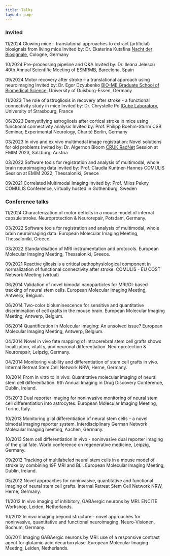 ```yaml
---
title: Talks
layout: page
---
```


### Invited

11/2024	Glowing mice – translational approaches to extract (artificial) biosignals from living mice
Invited by: Dr. Ekaterina Kutafina
[Nacht der Biosignale](https://nacht-der-biosignale.de/teilnehmende-staedte/koeln), Cologne, Germany

10/2024	Pre-processing pipeline and Q&A
Invited by: Dr. Ileana Jelescu
40th Annual Scientific Meeting of ESMRMB, Barcelona, Spain

09/2024	Motor recovery after stroke – a translational approach using neuroimaging 
Invited by: Dr. Egor Dzyubenko
[BIO-ME Graduate School of Biomedical Science](https://www.uni-due.de/biome/), University of Duisburg-Essen, Germany

11/2023	The role of astrogliosis in recovery after stroke - a functional connectivity study in mice
Invited by: Dr. Chrystelle Po
[ICube Laboratory](https://icube.unistra.fr/en/), University of Strasbourg, France

06/2023	Demystifying astrogliosis after cortical stroke in mice using functional connectivity analysis
Invited by: Prof. Philipp Boehm-Sturm
CSB Seminar, Experimental Neurology, Charité Berlin, Germany

03/2023	In vivo and ex vivo multimodal image registration: Novel solutions for old problems 
Invited by: Dr. Algernon Bloom
[CRUK RadNet](https://www.gla.ac.uk/schools/cancersciences/radnet/) Session at EMIM 2023, Salzburg, Austria
	
03/2022	Software tools for registration and analysis of multimodal, whole brain neuroimaging data
Invited by: Prof. Claudia Kuntner-Hannes
COMULIS Session at EMIM 2022, Thessaloniki, Greece

09/2021	Correlated Multimodal Imaging 
Invited by: Prof. Milos Pekny
COMULIS Conference, virtually hosted in Gothenburg, Sweden

### Conference talks
11/2024 Characterization of motor deficits in a mouse model of internal capsule stroke. 
Neuroprotection & Neurorepair, Potsdam, Germany.

03/2022 Software tools for registration and analysis of multimodal, whole brain neuroimaging data. 
European Molecular Imaging Meeting, Thessaloniki, Greece.

03/2022 Standardisation of MRI instrumentation and protocols. European Molecular Imaging Meeting, Thessaloniki, Greece.

09/2021 Reactive gliosis is a critical pathophysiological component in normalization of functional connectivity after stroke. 
COMULIS - EU COST Network Meeting (virtual)

06/2014 Validation of novel bimodal nanoparticles for MRI/OI-based tracking of neural stem cells. 
European Molecular Imaging Meeting, Antwerp, Belgium.

06/2014 Two-color bioluminescence for sensitive and quantitative discrimination of cell grafts in the mouse brain. 
European Molecular Imaging Meeting, Antwerp, Belgium.

06/2014 Quantification in Molecular Imaging: An unsolved issue? 
European Molecular Imaging Meeting, Antwerp, Belgium.

04/2014 Novel in vivo fate mapping of intracerebral stem cell grafts shows localization, vitality, and neuronal differentiation. 
Neuroprotection & Neurorepair, Leipzig, Germany.

04/2014 Monitoring viability and differentiation of stem cell grafts in vivo. 
Internal Retreat Stem Cell Network NRW, Herne, Germany.

10/2014 From in vitro to in vivo: Quantitative molecular imaging of neural stem cell differentiation. 
9th Annual Imaging in Drug Discovery Conference, Dublin, Ireland.

05/2013 Dual reporter imaging for noninvasive monitoring of neural stem cell differentiation into astrocytes. 
European Molecular Imaging Meeting, Torino, Italy.

10/2013 Monitoring glial differentiation of neural stem cells – a novel bimodal imaging reporter system. 
Interdisciplinary German Network Molecular Imaging meeting, Aachen, Germany.

10/2013 Stem cell differentiation in vivo - noninvasive dual reporter imaging of the glial fate. 
World conference on regenerative medicine, Leipzig, Germany.

09/2012 Tracking of multilabeled neural stem cells in a mouse model of stroke by combining 19F MRI and BLI. 
European Molecular Imaging Meeting, Dublin, Ireland.

05/2012 Novel approaches for noninvasive, quantitative and functional imaging of neural stem cell grafts. 
Internal Retreat Stem Cell Network NRW, Herne, Germany.

11/2012 In vivo imaging of inhibitory, GABAergic neurons by MRI. 
ENCITE Workshop, Leiden, Netherlands.

10/2012 In vivo imaging beyond structure - novel approaches for noninvasive, quantitative and functional neuroimaging. 
Neuro-Visionen, Bochum, Germany.

06/2011 Imaging GABAergic neurons by MRI: use of a responsive contrast agent for glutamic acid decarboxylase. 
European Molecular Imaging Meeting, Leiden, Netherlands.

